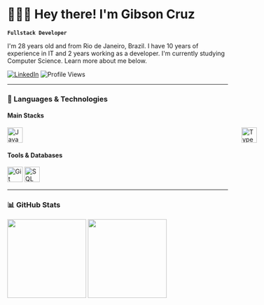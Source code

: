 # 🧑🏻‍💻 Hey there! I'm Gibson Cruz

**`Fullstack Developer`**

I'm 28 years old and from Rio de Janeiro, Brazil. I have 10 years of experience in IT and 2 years working as a developer. I'm currently studying Computer Science. Learn more about me below.


[![LinkedIn](https://img.shields.io/badge/LinkedIn-blue?logo=linkedin&style=for-the-badge)](https://www.linkedin.com/in/gibsoncruz/)
![Profile Views](https://komarev.com/ghpvc/?username=GibsonCS&color=blue)

---

### 🚀 Languages & Technologies

#### **Main Stacks**

<div style="display: flex; gap: 500px;">
<img src="https://cdn.jsdelivr.net/gh/devicons/devicon/icons/javascript/javascript-original.svg" width="35" title="JavaScript"/>
<img src="https://cdn.jsdelivr.net/gh/devicons/devicon/icons/typescript/typescript-original.svg" width="35" title="TypeScript"/>
<img src="https://cdn.jsdelivr.net/gh/devicons/devicon/icons/nodejs/nodejs-original.svg" width="35" title="Node.js"/>
<img src="https://cdn.jsdelivr.net/gh/devicons/devicon/icons/java/java-original.svg" width="35" title="Java"/>
<img src="https://cdn.jsdelivr.net/gh/devicons/devicon/icons/react/react-original.svg" width="35" title="React"/>
<img src="https://cdn.jsdelivr.net/gh/devicons/devicon/icons/nextjs/nextjs-original.svg" width="35" title="Next.js"/>
<img src="https://cdn.jsdelivr.net/gh/devicons/devicon/icons/nestjs/nestjs-original.svg" width="35" title="NestJS"/>
<img src="https://cdn.jsdelivr.net/gh/devicons/devicon/icons/fastify/fastify-original.svg" width="35" title="Fastify"/>
<img src="https://cdn.jsdelivr.net/gh/devicons/devicon/icons/tailwindcss/tailwindcss-original.svg" width="35" title="Tailwind CSS"/>
</div>

#### **Tools & Databases**

<div>
<img src="https://cdn.jsdelivr.net/gh/devicons/devicon/icons/git/git-original.svg" width="35" title="Git"/>
<img src="https://cdn.jsdelivr.net/gh/devicons/devicon/icons/azuresqldatabase/azuresqldatabase-original.svg" width="35" title="SQL Server"/>
</div>
  
---

### 📊 GitHub Stats

<div align="left">
  <img 
    height="180em"
    src="https://github-readme-stats.vercel.app/api?username=GibsonCS&show_icons=true&theme=tokyonight&include_all_commits=true&locale=pt-br&count_private=true" 
  />
  <img 
    height="180em"
    src="https://github-readme-stats.vercel.app/api/top-langs/?username=GibsonCS&theme=tokyonight&layout=compact&custom_title=Top%20Languages&langs_count=10" 
  />
</div>
